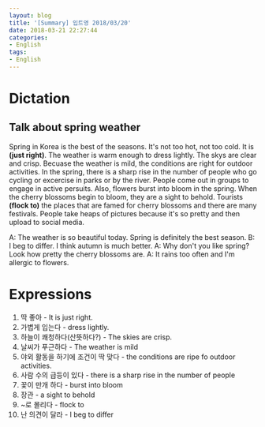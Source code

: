 ```yaml
---
layout: blog
title: '[Summary] 입트영 2018/03/20'
date: 2018-03-21 22:27:44
categories:
- English
tags:
- English
---
```


# Dictation
## Talk about spring weather

Spring in Korea is the best of the seasons. It's not too hot, not too cold. It is **(just right)**. The weather is warm enough to dress lightly. The skys are clear and crisp. Becuase the weather is mild, the conditions are right for outdoor activities. In the spring, there is a sharp rise in the number of people who go cycling or excercise in parks or by the river. People come out in groups to engage in active persuits. Also, flowers burst into bloom in the spring. When the cherry blossoms begin to bloom, they are a sight to behold. Tourists **(flock to)** the places that are famed for cherry blossoms and there are many festivals. People take heaps of pictures because it's so pretty and then upload to social media.

A: The weather is so beautiful today. Spring is definitely the best season.
B: I beg to differ. I think autumn is much better.
A: Why don't you like spring? Look how pretty the cherry blossoms are.
A: It rains too often and I'm allergic to flowers.


# Expressions
1. 딱 좋아 - It is just right.
1. 가볍게 입는다 - dress lightly.
1. 하늘이 쾌청하다(산뜻하다?) - The skies are crisp.
1. 날씨가 푸근하다 - The weather is mild
1. 야외 활동을 하기에 조건이 딱 맞다 - the conditions are ripe fo outdoor activities.
1. 사람 수의 급등이 있다 - there is a sharp rise in the number of people
1. 꽃이 만개 하다 - burst into bloom
1. 장관 - a sight to behold
1. ~로 몰리다 - flock to
1. 난 의견이 달라 - I beg to differ